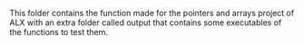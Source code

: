This folder contains the function made for the pointers and arrays project of ALX with an extra folder called output that contains some executables of the functions to test them.